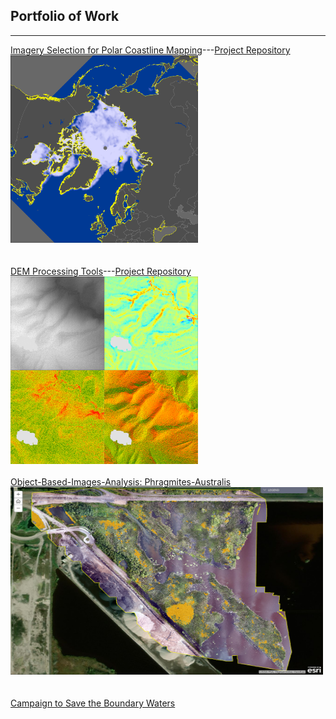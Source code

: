 ## Portfolio of Work
---

[Imagery Selection for Polar Coastline Mapping](/coastline)---[Project Repository](https://github.com/jeff-diz/coastline)<br>
[<img src="images/sea_ice_example.png?raw=true" width="300" height="300">](https://github.com/jeff-diz/coastline)<br>
<br><br>
[DEM Processing Tools](/dem_processing)---[Project Repository](https://github.com/jeff-diz/dem_processing)<br>
[<img src="images/dem_derivatives.png?raw=true" width="300" height="300">](https://github.com/jeff-diz/dem_processing)
<br><br>
[Object-Based-Images-Analysis: Phragmites-Australis](https://umn.maps.arcgis.com/apps/MapJournal/index.html?appid=c6c2aa9fa0684b92ae0e29a8bbb9212d)
[<img src="images/obia_phrag_thumn.PNG?raw=true" width="500" height="300">](https://umn.maps.arcgis.com/apps/MapJournal/index.html?appid=c6c2aa9fa0684b92ae0e29a8bbb9212d)<br>
<br><br>
[Campaign to Save the Boundary Waters](https://github.com/jeff-diz/dem_processing)
<br><br>
